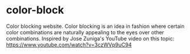 # color-block
Color blocking website. Color blocking is an idea in fashion where certain color combinations are naturally appealing to the eyes over other combinations. 
Inspired by Jose Zuniga's YouTube video on this topic: https://www.youtube.com/watch?v=3czWVp9uC94
